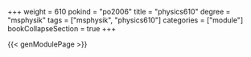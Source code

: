 +++
weight = 610
pokind = "po2006"
title = "physics610"
degree = "msphysik"
tags = ["msphysik", "physics610"]
categories = ["module"]
bookCollapseSection = true
+++

{{< genModulePage >}}
